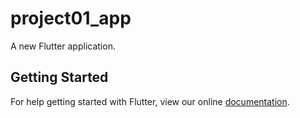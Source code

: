 # project01_app

A new Flutter application.

## Getting Started

For help getting started with Flutter, view our online
[documentation](https://flutter.io/).
